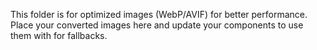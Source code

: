 This folder is for optimized images (WebP/AVIF) for better performance. Place your converted images here and update your components to use them with <picture> for fallbacks.
